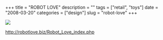 +++
title = "ROBOT LOVE"
description = ""
tags = ["retail", "toys"]
date = "2008-03-20"
categories = ["design"]
slug = "robot-love"
+++


 

  <div id="screens-thumbs" class="clearfix">
    <div class="txt-center" id="design-submission"><a href="http://robotlove.biz/Robot_Love_index.php"><img id='bluga-thumbnail-808' class='bluga-thumbnail large' src='//media.konigi.com/bluga/
wt47f278ff20f55_0.jpg'/></a></div>  
  </div>   
<p><a href="http://robotlove.biz/Robot_Love_index.php">http://robotlove.biz/Robot_Love_index.php</a></p>




